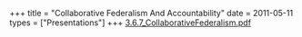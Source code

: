 +++
title = "Collaborative Federalism And Accountability"
date = 2011-05-11
types = ["Presentations"]
+++
[3.6.7\_CollaborativeFederalism.pdf](/files/3.6.7_CollaborativeFederalism.pdf)
